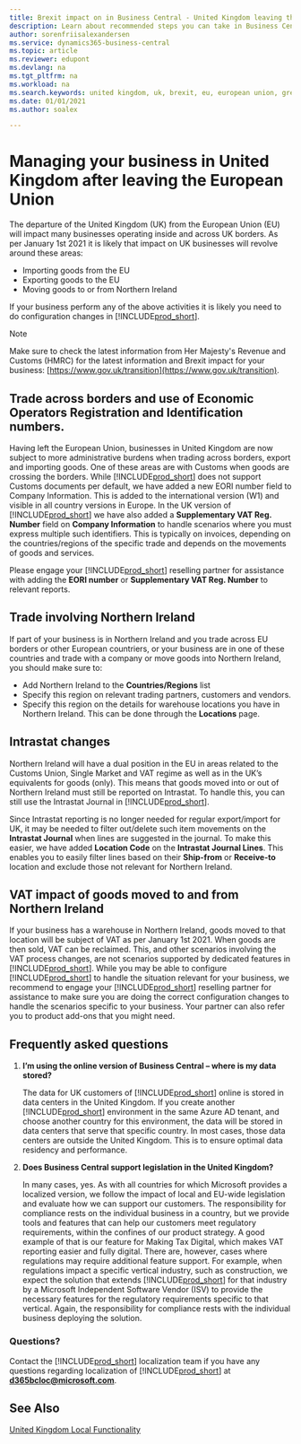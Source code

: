 ```yaml
---
title: Brexit impact on in Business Central - United Kingdom leaving the European Union
description: Learn about recommended steps you can take in Business Central to help manage Brexit and impact after United Kingdom is leaving the European Union.
author: sorenfriisalexandersen
ms.service: dynamics365-business-central
ms.topic: article
ms.reviewer: edupont
ms.devlang: na
ms.tgt_pltfrm: na
ms.workload: na
ms.search.keywords: united kingdom, uk, brexit, eu, european union, great britain, northern ireland
ms.date: 01/01/2021
ms.author: soalex

---
```

# Managing your business in United Kingdom after leaving the European Union

The departure of the United Kingdom (UK) from the European Union (EU) will impact many businesses operating inside and across UK borders. As per January 1st 2021 it is likely that impact on UK businesses will revolve around these areas:
* Importing goods from the EU
* Exporting goods to the EU
* Moving goods to or from Northern Ireland

If your business perform any of the above activities it is likely you need to do configuration changes in [!INCLUDE[prod_short](../../includes/prod_short.md)].

> [!NOTE]  
>  Make sure to check the latest information from Her Majesty's Revenue and Customs (HMRC) for the latest information and Brexit impact for your business: [https://www.gov.uk/transition](https://www.gov.uk/transition).  

## Trade across borders and use of Economic Operators Registration and Identification numbers. 
Having left the European Union, businesses in United Kingdom are now subject to more administrative burdens when trading across borders, export and importing goods. One of these areas are with Customs when goods are crossing the borders. While [!INCLUDE[prod_short](../../includes/prod_short.md)] does not support Customs documents per default, we have added a new EORI number field to Company Information. This is added to the international version (W1) and visible in all country versions in Europe. In the UK version of [!INCLUDE[prod_short](../../includes/prod_short.md)] we have also added a **Supplementary VAT Reg. Number** field on **Company Information** to handle scenarios where you must express multiple such identifiers. This is typically on invoices, depending on the countries/regions of the specific trade and depends on the movements of goods and services.

Please engage your [!INCLUDE[prod_short](../../includes/prod_short.md)] reselling partner for assistance with adding the **EORI number** or **Supplementary VAT Reg. Number** to relevant reports.  

## Trade involving Northern Ireland
If part of your business is in Northern Ireland and you trade across EU borders or other European countriers, or your business are in one of these countries and trade with a company or move goods into Northern Ireland, you should make sure to:
* Add Northern Ireland to the **Countries/Regions** list
* Specify this region on relevant trading partners, customers and vendors.
* Specify this region on the details for warehouse locations you have in Northern Ireland. This can be done through the **Locations** page.  

##  Intrastat changes
Northern Ireland will have a dual position in the EU in areas related to the Customs Union, Single Market and VAT regime as well as in the UK’s equivalents for goods (only). This means that goods moved into or out of Northern Ireland must still be reported on Intrastat. To handle this, you can still use the Intrastat Journal in [!INCLUDE[prod_short](../../includes/prod_short.md)]. 

Since Intrastat reporting is no longer needed for regular export/import for UK, it may be needed to filter out/delete such item movements on the **Intrastat Journal** when lines are suggested in the journal. To make this easier, we have added **Location Code** on the **Intrastat Journal Lines**. This enables you to easily filter lines based on their **Ship-from** or **Receive-to** location and exclude those not relevant for Northern Ireland. 

## VAT impact of goods moved to and from Northern Ireland
If your business has a warehouse in Northern Ireland, goods moved to that location will be subject of VAT as per January 1st 2021. When goods are then sold, VAT can be reclaimed. This, and other scenarios involving the VAT process changes, are not scenarios supported by dedicated features in [!INCLUDE[prod_short](../../includes/prod_short.md)]. While you may be able to configure [!INCLUDE[prod_short](../../includes/prod_short.md)] to handle the situation relevant for your business, we recommend to engage your [!INCLUDE[prod_short](../../includes/prod_short.md)] reselling partner for assistance to make sure you are doing the correct configuration changes to handle the scenarios specific to your business. Your partner can also refer you to product add-ons that you might need. 

## Frequently asked questions

1. **I’m using the online version of Business Central – where is my data stored?**

    The data for UK customers of [!INCLUDE[prod_short](../../includes/prod_short.md)] online is stored in data centers in the United Kingdom. If you create another [!INCLUDE[prod_short](../../includes/prod_short.md)] environment in the same Azure AD tenant, and choose another country for this environment, the data will be stored in data centers that serve that specific country. In most cases, those data centers are outside the United Kingdom. This is to ensure optimal data residency and performance.

2. **Does Business Central support legislation in the United Kingdom?**

    In many cases, yes. As with all countries for which Microsoft provides a localized version, we follow the impact of local and EU-wide legislation and evaluate how we can support our customers. The responsibility for compliance rests on the individual business in a country, but we provide tools and features that can help our customers meet regulatory requirements, within the confines of our product strategy. A good example of that is our feature for Making Tax Digital, which makes VAT reporting easier and fully digital. There are, however, cases where regulations may require additional feature support. For example, when regulations impact a specific vertical industry, such as construction, we expect the solution that extends [!INCLUDE[prod_short](../../includes/prod_short.md)] for that industry by a Microsoft Independent Software Vendor (ISV) to provide the necessary features for the regulatory requirements specific to that vertical. Again, the responsibility for compliance rests with the individual business deploying the solution.

### Questions?

Contact the [!INCLUDE[prod_short](../../includes/prod_short.md)] localization team if you have any questions regarding localization of [!INCLUDE[prod_short](../../includes/prod_short.md)] at **d365bcloc@microsoft.com**.

## See Also

[United Kingdom Local Functionality](united-kingdom-local-functionality.md)  
